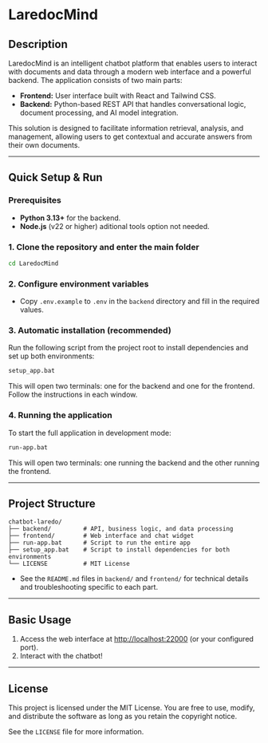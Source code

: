 # LaredocMind

## Description
LaredocMind is an intelligent chatbot platform that enables users to interact with documents and data through a modern web interface and a powerful backend. The application consists of two main parts:
- **Frontend:** User interface built with React and Tailwind CSS.
- **Backend:** Python-based REST API that handles conversational logic, document processing, and AI model integration.

This solution is designed to facilitate information retrieval, analysis, and management, allowing users to get contextual and accurate answers from their own documents.

---

## Quick Setup & Run

### Prerequisites
- **Python 3.13+** for the backend.
- **Node.js** (v22 or higher) aditional tools option not needed.

### 1. Clone the repository and enter the main folder
```sh
cd LaredocMind
```

### 2. Configure environment variables
- Copy `.env.example` to `.env` in the `backend` directory and fill in the required values.

### 3. Automatic installation (recommended)
Run the following script from the project root to install dependencies and set up both environments:
```sh
setup_app.bat
```
This will open two terminals: one for the backend and one for the frontend. Follow the instructions in each window.

### 4. Running the application
To start the full application in development mode:
```sh
run-app.bat
```
This will open two terminals: one running the backend and the other running the frontend.

---

## Project Structure
```
chatbot-laredo/
├── backend/         # API, business logic, and data processing
├── frontend/        # Web interface and chat widget
├── run-app.bat      # Script to run the entire app
├── setup_app.bat    # Script to install dependencies for both environments
└── LICENSE          # MIT License
```

- See the `README.md` files in `backend/` and `frontend/` for technical details and troubleshooting specific to each part.

---

## Basic Usage
1. Access the web interface at [http://localhost:22000](http://localhost:22000) (or your configured port).
2. Interact with the chatbot!

---

## License
This project is licensed under the MIT License. You are free to use, modify, and distribute the software as long as you retain the copyright notice.

See the `LICENSE` file for more information.
